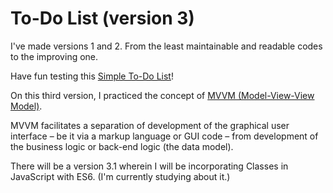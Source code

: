 # To-Do List (version 3)

I've made versions 1 and 2. From the least maintainable and readable codes to the improving one.

Have fun testing this [Simple To-Do List](https://jiannejose.github.io/to-do-list-v.3/)!


On this third version, I practiced the concept of [MVVM (Model-View-View Model)](https://en.wikipedia.org/wiki/Model%E2%80%93view%E2%80%93viewmodel).

MVVM facilitates a separation of development of the graphical user interface – be it via a markup language or GUI code – from development of the business logic or back-end logic (the data model). 


There will be a version 3.1 wherein I will be incorporating Classes in JavaScript with ES6. (I'm currently studying about it.)
